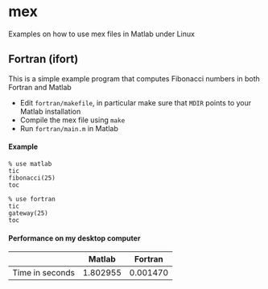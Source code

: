 # mex
Examples on how to use mex files in Matlab under Linux

## Fortran (ifort)
This is a simple example program that computes Fibonacci numbers in both Fortran and Matlab 

 * Edit `fortran/makefile`, in particular make sure that `MDIR` points to your Matlab installation
 * Compile the mex file using `make`
 * Run `fortran/main.m` in Matlab

#### Example 
```{matlab}
% use matlab 
tic
fibonacci(25)
toc

% use fortran
tic
gateway(25)
toc
```

#### Performance on my desktop computer

|  | Matlab | Fortran |
|------|-------|--------|
|Time in seconds|1.802955 | 0.001470
